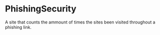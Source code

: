 # PhishingSecurity
A site that counts the ammount of times the sites been visited throughout a phishing link. 
